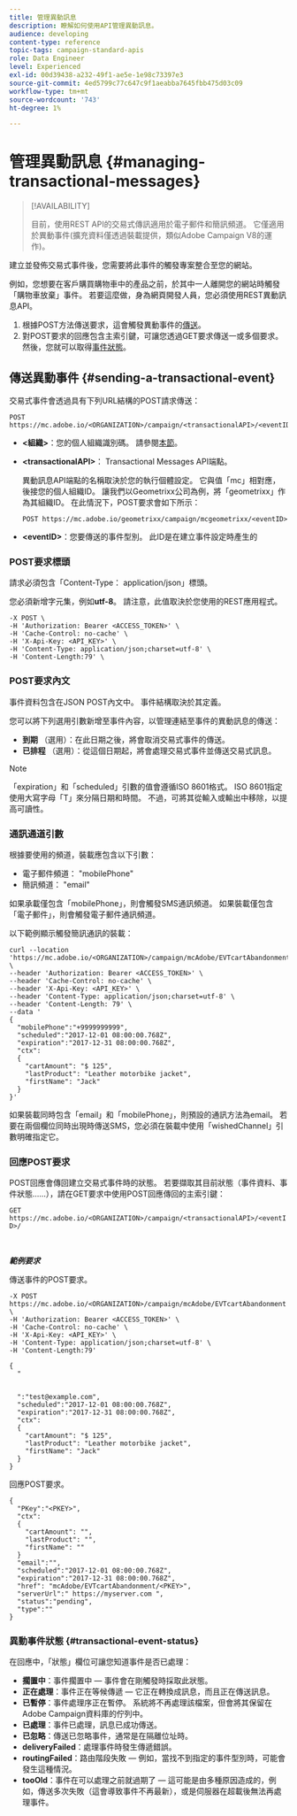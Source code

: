 ```yaml
---
title: 管理異動訊息
description: 瞭解如何使用API管理異動訊息。
audience: developing
content-type: reference
topic-tags: campaign-standard-apis
role: Data Engineer
level: Experienced
exl-id: 00d39438-a232-49f1-ae5e-1e98c73397e3
source-git-commit: 4ed5799c77c647c9f1aeabba7645fbb475d03c09
workflow-type: tm+mt
source-wordcount: '743'
ht-degree: 1%

---
```


# 管理異動訊息 {#managing-transactional-messages}

>[!AVAILABILITY]
>
>目前，使用REST API的交易式傳訊適用於電子郵件和簡訊頻道。 它僅適用於異動事件(擴充資料僅透過裝載提供，類似Adobe Campaign V8的運作)。

建立並發佈交易式事件後，您需要將此事件的觸發專案整合至您的網站。

例如，您想要在客戶購買購物車中的產品之前，於其中一人離開您的網站時觸發「購物車放棄」事件。 若要這麼做，身為網頁開發人員，您必須使用REST異動訊息API。

1. 根據POST方法傳送要求，這會觸發異動事件的[傳送](#sending-a-transactional-event)。
1. 對POST要求的回應包含主索引鍵，可讓您透過GET要求傳送一或多個要求。 然後，您就可以取得[事件狀態](#transactional-event-status)。

## 傳送異動事件 {#sending-a-transactional-event}

交易式事件會透過具有下列URL結構的POST請求傳送：

```
POST https://mc.adobe.io/<ORGANIZATION>/campaign/<transactionalAPI>/<eventID>
```

* **&lt;組織>**：您的個人組織識別碼。 請參閱[本節](must-read.md)。

* **&lt;transactionalAPI>**： Transactional Messages API端點。

  異動訊息API端點的名稱取決於您的執行個體設定。 它與值「mc」相對應，後接您的個人組織ID。 讓我們以Geometrixx公司為例，將「geometrixx」作為其組織ID。 在此情況下，POST要求會如下所示：

  `POST https://mc.adobe.io/geometrixx/campaign/mcgeometrixx/<eventID>`

* **&lt;eventID>**：您要傳送的事件型別。 此ID是在建立事件設定時產生的

### POST要求標頭

請求必須包含「Content-Type： application/json」標頭。

您必須新增字元集，例如&#x200B;**utf-8**。 請注意，此值取決於您使用的REST應用程式。

```
-X POST \
-H 'Authorization: Bearer <ACCESS_TOKEN>' \
-H 'Cache-Control: no-cache' \
-H 'X-Api-Key: <API_KEY>' \
-H 'Content-Type: application/json;charset=utf-8' \
-H 'Content-Length:79' \
```

### POST要求內文

事件資料包含在JSON POST內文中。 事件結構取決於其定義。

您可以將下列選用引數新增至事件內容，以管理連結至事件的異動訊息的傳送：

* **到期** （選用）：在此日期之後，將會取消交易式事件的傳送。
* **已排程** （選用）：從這個日期起，將會處理交易式事件並傳送交易式訊息。

>[!NOTE]
>
>「expiration」和「scheduled」引數的值會遵循ISO 8601格式。 ISO 8601指定使用大寫字母「T」來分隔日期和時間。 不過，可將其從輸入或輸出中移除，以提高可讀性。

### 通訊通道引數

根據要使用的頻道，裝載應包含以下引數：

* 電子郵件頻道： &quot;mobilePhone&quot;
* 簡訊頻道： &quot;email&quot;

如果承載僅包含「mobilePhone」，則會觸發SMS通訊頻道。 如果裝載僅包含「電子郵件」，則會觸發電子郵件通訊頻道。

以下範例顯示觸發簡訊通訊的裝載：

```
curl --location 'https://mc.adobe.io/<ORGANIZATION>/campaign/mcAdobe/EVTcartAbandonment' \
--header 'Authorization: Bearer <ACCESS_TOKEN>' \
--header 'Cache-Control: no-cache' \
--header 'X-Api-Key: <API_KEY>' \
--header 'Content-Type: application/json;charset=utf-8' \
--header 'Content-Length: 79' \
--data '
{
  "mobilePhone":"+9999999999",
  "scheduled":"2017-12-01 08:00:00.768Z",
  "expiration":"2017-12-31 08:00:00.768Z",
  "ctx":
  {
    "cartAmount": "$ 125",
    "lastProduct": "Leather motorbike jacket",
    "firstName": "Jack"
  }
}'
```

如果裝載同時包含「email」和「mobilePhone」，則預設的通訊方法為email。 若要在兩個欄位同時出現時傳送SMS，您必須在裝載中使用「wishedChannel」引數明確指定它。

### 回應POST要求

POST回應會傳回建立交易式事件時的狀態。 若要擷取其目前狀態（事件資料、事件狀態……），請在GET要求中使用POST回應傳回的主索引鍵：

`GET https://mc.adobe.io/<ORGANIZATION>/campaign/<transactionalAPI>/<eventID>/`

<br/>

***範例要求***

傳送事件的POST要求。

```
-X POST https://mc.adobe.io/<ORGANIZATION>/campaign/mcAdobe/EVTcartAbandonment \
-H 'Authorization: Bearer <ACCESS_TOKEN>' \
-H 'Cache-Control: no-cache' \
-H 'X-Api-Key: <API_KEY>' \
-H 'Content-Type: application/json;charset=utf-8' \
-H 'Content-Length:79'

{
  "
  
  
  ":"test@example.com",
  "scheduled":"2017-12-01 08:00:00.768Z",
  "expiration":"2017-12-31 08:00:00.768Z",
  "ctx":
  {
    "cartAmount": "$ 125",
    "lastProduct": "Leather motorbike jacket",
    "firstName": "Jack"
  }
}
```

回應POST要求。

```
{
  "PKey":"<PKEY>",
  "ctx":
  {
    "cartAmount": "",
    "lastProduct": "",
    "firstName": ""
  }
  "email":"",
  "scheduled":"2017-12-01 08:00:00.768Z",
  "expiration":"2017-12-31 08:00:00.768Z",
  "href": "mcAdobe/EVTcartAbandonment/<PKEY>",
  "serverUrl":" https://myserver.com ",
  "status":"pending",
  "type":""
}
```

### 異動事件狀態 {#transactional-event-status}

在回應中，「狀態」欄位可讓您知道事件是否已處理：

* **擱置中**：事件擱置中 — 事件會在剛觸發時採取此狀態。
* **正在處理**：事件正在等候傳遞 — 它正在轉換成訊息，而且正在傳送訊息。
* **已暫停**：事件處理序正在暫停。 系統將不再處理該檔案，但會將其保留在Adobe Campaign資料庫的佇列中。
* **已處理**：事件已處理，訊息已成功傳送。
* **已忽略**：傳送已忽略事件，通常是在隔離位址時。
* **deliveryFailed**：處理事件時發生傳遞錯誤。
* **routingFailed**：路由階段失敗 — 例如，當找不到指定的事件型別時，可能會發生這種情況。
* **tooOld**：事件在可以處理之前就過期了 — 這可能是由多種原因造成的，例如，傳送多次失敗（這會導致事件不再最新），或是伺服器在超載後無法再處理事件。
